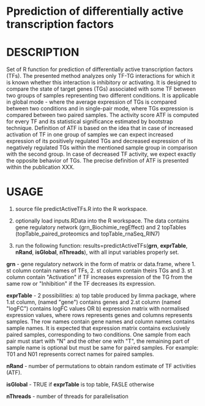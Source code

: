 # Pprediction of differentially active transcription factors
# DESCRIPTION
Set of R function for prediction of differentially active transcription factors (TFs). The presented method analyzes only TF-TG interactions for which it is known whether this interaction is inhibitory or activating. It is designed to compare the state of target genes (TGs) associated with some TF between two groups of samples representing two different conditions. It is applicable in global mode - where the average expression of TGs is compared between two conditions and in single-pair mode, where TGs expression is compared between two paired samples. The activity score ATF is computed for every TF and its statistical significance estimated by bootstrap technique. Definition of ATF is based on the idea that in case of increased activation of TF in one group of samples we can expect increased expression of its positively regulated TGs and decreased expression of its negatively regulated TGs within the mentioned sample group in comparison with the second group. In case of decreased TF activity, we expect exactly the opposite behavior of TGs. The precise definition of ATF is presented within the publication XXX.

# USAGE
1. source file predictActiveTFs.R into the R workspace.
   
2. optionally load inputs.RData into the R workspace. The data contains  gene regulatory network (grn_Biochimie_regEffect) and 2 topTables (topTable_paired_proteomics and topTable_rnaSeq_RIN7)
   
3. run the following function: results=predictActiveTFs(**grn**, **exprTable**, **nRand**, **isGlobal**, **nThreads**), with all input variables properly set.

**grn** - gene regulatory network in the form of matrix or data.frame, where 1. st column contain names of TFs, 2. st column contain theirs TGs  and
3. st column contain "Activation" if TF increases expression of the TG from the same row or "Inhibition" if the TF decreases its expression.

**exprTable** - 2 possibilities: a) top table produced by limma package, where 1.st column, (named "gene") contains genes and 2.st column (named "logFC") contains logFC values
OR b) expression matrix with normalised expression values, where rows represents genes and columns represents samples. The row names contain gene names and column names contains sample names.
It is expected that expression matrix contains exclusively paired samples, corresponding to two conditions. 
One sample from each pair must start with "N" and the other one with "T", the remaining part of sample name is optional but must be same for paired samples.
For example: T01 and N01 represents correct names for paired samples. 

**nRand** - number of permutations to obtain random estimate of TF activities (ATF).

**isGlobal** - TRUE if **exprTable** is top table, FASLE otherwise

**nThreads** - number of threads for parallelisation
